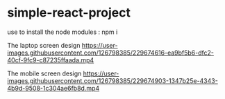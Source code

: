 # simple-react-project
use to install the node modules : npm i 

The laptop screen design
https://user-images.githubusercontent.com/126798385/229674616-ea9bf5b6-dfc2-40cf-9fc9-c87235ffaada.mp4


The mobile screen design
https://user-images.githubusercontent.com/126798385/229674903-1347b25e-4343-4b9d-9508-1c304ae6fb8d.mp4

